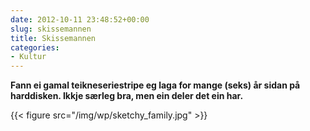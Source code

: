 ```yaml
---
date: 2012-10-11 23:48:52+00:00
slug: skissemannen
title: Skissemannen
categories:
- Kultur
---
```


**Fann ei gamal teikneseriestripe eg laga for mange (seks) år sidan på harddisken. Ikkje særleg bra, men ein deler det ein har.**


{{< figure src="/img/wp/sketchy_family.jpg" >}}

